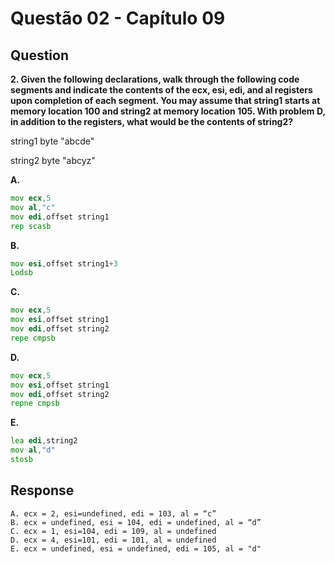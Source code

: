 # Questão 02 - Capítulo 09

## Question

**<p>2. Given the following declarations, walk through the following code segments and indicate the contents of the ecx, esi, edi, and al registers upon completion of each segment. You may assume that string1 starts at memory
location 100 and string2 at memory location 105. With problem D, in addition to the registers, what would be the contents of string2?</p>**

<p>string1 byte "abcde"</p>
<p>string2 byte "abcyz"</p>

**A.**
 ```asm
mov ecx,5
mov al,"c"
mov edi,offset string1
rep scasb
```
**B.**
 ```asm
mov esi,offset string1+3
Lodsb
```
**C.**
 ```asm
mov ecx,5
mov esi,offset string1
mov edi,offset string2
repe cmpsb
```
**D.**
 ```asm
mov ecx,5
mov esi,offset string1
mov edi,offset string2
repne cmpsb
```
**E.**
 ```asm
lea edi,string2
mov al,"d"
stosb
```

## Response
```
A. ecx = 2, esi=undefined, edi = 103, al = “c”
B. ecx = undefined, esi = 104, edi = undefined, al = “d”
C. ecx = 1, esi=104, edi = 109, al = undefined
D. ecx = 4, esi=101, edi = 101, al = undefined
E. ecx = undefined, esi = undefined, edi = 105, al = "d"
```
